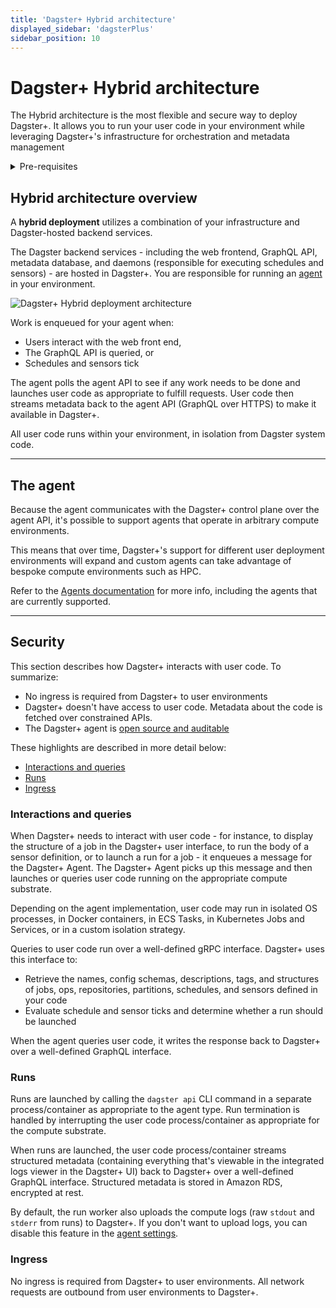 ```yaml
---
title: 'Dagster+ Hybrid architecture'
displayed_sidebar: 'dagsterPlus'
sidebar_position: 10
---
```


# Dagster+ Hybrid architecture

The Hybrid architecture is the most flexible and secure way to deploy Dagster+. It allows you to run your user code in your environment while leveraging Dagster+'s infrastructure for orchestration and metadata management

<details>
  <summary>Pre-requisites</summary>

Before you begin, you should have:

- A [Dagster+ account](/dagster-plus/getting-started)
- [Basic familiarity with Dagster](/getting-started/quickstart)

</details>

## Hybrid architecture overview

A **hybrid deployment** utilizes a combination of your infrastructure and Dagster-hosted backend services.

The Dagster backend services - including the web frontend, GraphQL API, metadata database, and daemons (responsible for executing schedules and sensors) - are hosted in Dagster+. You are responsible for running an [agent](/todo) in your environment.

![Dagster+ Hybrid deployment architecture](/img/placeholder.svg)

Work is enqueued for your agent when:

- Users interact with the web front end,
- The GraphQL API is queried, or
- Schedules and sensors tick

The agent polls the agent API to see if any work needs to be done and launches user code as appropriate to fulfill requests. User code then streams metadata back to the agent API (GraphQL over HTTPS) to make it available in Dagster+.

All user code runs within your environment, in isolation from Dagster system code.

---

## The agent

Because the agent communicates with the Dagster+ control plane over the agent API, it's possible to support agents that operate in arbitrary compute environments.

This means that over time, Dagster+'s support for different user deployment environments will expand and custom agents can take advantage of bespoke compute environments such as HPC.

Refer to the [Agents documentation](/todo) for more info, including the agents that are currently supported.

---

## Security

This section describes how Dagster+ interacts with user code. To summarize:

- No ingress is required from Dagster+ to user environments
- Dagster+ doesn't have access to user code. Metadata about the code is fetched over constrained APIs.
- The Dagster+ agent is [open source and auditable](https://github.com/dagster-io/dagster-cloud)

These highlights are described in more detail below:

- [Interactions and queries](#interactions-and-queries)
- [Runs](#runs)
- [Ingress](#ingress)

### Interactions and queries

When Dagster+ needs to interact with user code - for instance, to display the structure of a job in the Dagster+ user interface, to run the body of a sensor definition, or to launch a run for a job - it enqueues a message for the Dagster+ Agent. The Dagster+ Agent picks up this message and then launches or queries user code running on the appropriate compute substrate.

Depending on the agent implementation, user code may run in isolated OS processes, in Docker containers, in ECS Tasks, in Kubernetes Jobs and Services, or in a custom isolation strategy.

Queries to user code run over a well-defined gRPC interface. Dagster+ uses this interface to:

- Retrieve the names, config schemas, descriptions, tags, and structures of jobs, ops, repositories, partitions, schedules, and sensors defined in your code
- Evaluate schedule and sensor ticks and determine whether a run should be launched

When the agent queries user code, it writes the response back to Dagster+ over a well-defined GraphQL interface.

### Runs

Runs are launched by calling the `dagster api` CLI command in a separate process/container as appropriate to the agent type. Run termination is handled by interrupting the user code process/container as appropriate for the compute substrate.

When runs are launched, the user code process/container streams structured metadata (containing everything that's viewable in the integrated logs viewer in the Dagster+ UI) back to Dagster+ over a well-defined GraphQL interface. Structured metadata is stored in Amazon RDS, encrypted at rest.

By default, the run worker also uploads the compute logs (raw `stdout` and `stderr` from runs) to Dagster+. If you don't want to upload logs, you can disable this feature in the [agent settings](/dagster-plus/deployment/hybrid/agents/settings).

### Ingress

No ingress is required from Dagster+ to user environments. All network requests are outbound from user environments to Dagster+.
